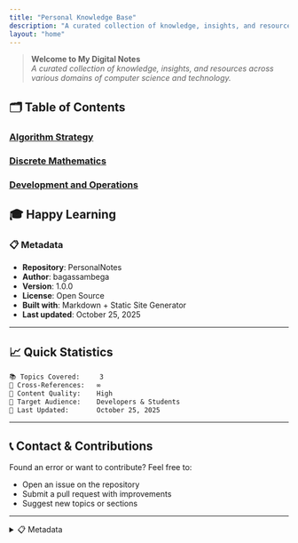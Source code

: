 ```yaml
---
title: "Personal Knowledge Base"
description: "A curated collection of knowledge, insights, and resources across various domains of computer science and technology"
layout: "home"
---
```



> **Welcome to My Digital Notes**  
> _A curated collection of knowledge, insights, and resources across various domains of computer science and technology._

## 🗂️ Table of Contents

### [Algorithm Strategy](algorithm-strategy.md)

### [Discrete Mathematics](discrete-math.md)

### [Development and Operations](devops.md)

## 🎓 Happy Learning

### 📋 Metadata

- **Repository**: PersonalNotes
- **Author**: bagassambega
- **Version**: 1.0.0
- **License**: Open Source
- **Built with**: Markdown + Static Site Generator
- **Last updated**: October 25, 2025

---

## 📈 Quick Statistics

```md
📚 Topics Covered:     3
🔗 Cross-References:   ∞
📝 Content Quality:    High
🎯 Target Audience:    Developers & Students
📅 Last Updated:       October 25, 2025
```

---

## 📞 Contact & Contributions

Found an error or want to contribute? Feel free to:

- Open an issue on the repository
- Submit a pull request with improvements
- Suggest new topics or sections

---

<details>
<summary>📋 Metadata</summary>

- **Repository**: PersonalNotes
- **Author**: bagassambega
- **Version**: 1.0.0
- **License**: Open Source
- **Built with**: Markdown + Static Site Generator
- **Last updated**: October 25, 2025

</details>
